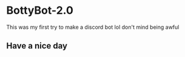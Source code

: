 # BottyBot-2.0
This was my first try to make a discord bot lol don't mind being awful

## Have a nice day
